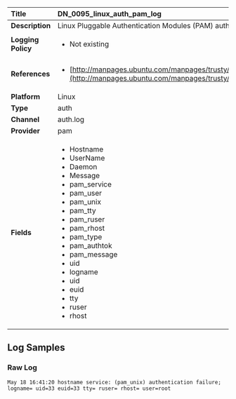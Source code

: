 | Title              | DN_0095_linux_auth_pam_log       |
|:-------------------|:------------------|
| **Description**    | Linux Pluggable Authentication Modules (PAM) authentication log |
| **Logging Policy** | <ul><li> Not existing </li></ul> |
| **References**     | <ul><li>[http://manpages.ubuntu.com/manpages/trusty/en/man7/pam.7.html](http://manpages.ubuntu.com/manpages/trusty/en/man7/pam.7.html)</li></ul> |
| **Platform**       | Linux    |
| **Type**           | auth        |
| **Channel**        | auth.log     |
| **Provider**       | pam    |
| **Fields**         | <ul><li>Hostname</li><li>UserName</li><li>Daemon</li><li>Message</li><li>pam_service</li><li>pam_user</li><li>pam_unix</li><li>pam_tty</li><li>pam_ruser</li><li>pam_rhost</li><li>pam_type</li><li>pam_authtok</li><li>pam_message</li><li>uid</li><li>logname</li><li>uid</li><li>euid</li><li>tty</li><li>ruser</li><li>rhost</li></ul> |


## Log Samples

### Raw Log

```
May 18 16:41:20 hostname service: (pam_unix) authentication failure; logname= uid=33 euid=33 tty= ruser= rhost= user=root

```




